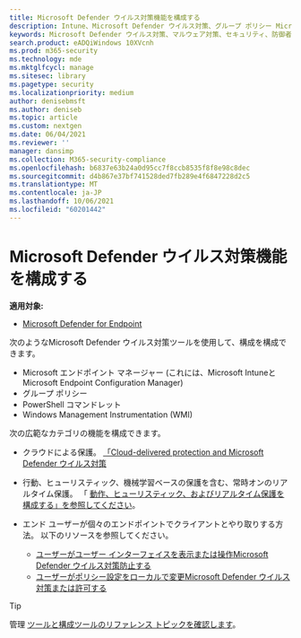 ```yaml
---
title: Microsoft Defender ウイルス対策機能を構成する
description: Intune、Microsoft Defender ウイルス対策、グループ ポリシー Microsoft Endpoint Configuration Manager PowerShell を使用して、これらの機能を構成できます。
keywords: Microsoft Defender ウイルス対策、マルウェア対策、セキュリティ、防御者、構成、Microsoft Endpoint Configuration Manager、SCCM、Intune、MDM、モバイル デバイス管理、GP、グループ ポリシー、PowerShell
search.product: eADQiWindows 10XVcnh
ms.prod: m365-security
ms.technology: mde
ms.mktglfcycl: manage
ms.sitesec: library
ms.pagetype: security
ms.localizationpriority: medium
author: denisebmsft
ms.author: deniseb
ms.topic: article
ms.custom: nextgen
ms.date: 06/04/2021
ms.reviewer: ''
manager: dansimp
ms.collection: M365-security-compliance
ms.openlocfilehash: b6837e63b24a0d95cc7f8ccb8535f8f8e98c8dec
ms.sourcegitcommit: d4b867e37bf741528ded7fb289e4f6847228d2c5
ms.translationtype: MT
ms.contentlocale: ja-JP
ms.lasthandoff: 10/06/2021
ms.locfileid: "60201442"
---
```

# <a name="configure-microsoft-defender-antivirus-features"></a>Microsoft Defender ウイルス対策機能を構成する


**適用対象:**

- [Microsoft Defender for Endpoint](/microsoft-365/security/defender-endpoint/)

次のようなMicrosoft Defender ウイルス対策ツールを使用して、構成を構成できます。

- Microsoft エンドポイント マネージャー (これには、Microsoft IntuneとMicrosoft Endpoint Configuration Manager)
- グループ ポリシー
- PowerShell コマンドレット
- Windows Management Instrumentation (WMI)

次の広範なカテゴリの機能を構成できます。

- クラウドによる保護。 [「Cloud-delivered protection and Microsoft Defender ウイルス対策](cloud-protection-microsoft-defender-antivirus.md)

- 行動、ヒューリスティック、機械学習ベースの保護を含む、常時オンのリアルタイム保護。 「 [動作、ヒューリスティック、およびリアルタイム保護を構成する」を参照してください](configure-protection-features-microsoft-defender-antivirus.md)。

- エンド ユーザーが個々のエンドポイントでクライアントとやり取りする方法。 以下のリソースを参照してください。
  - [ユーザーがユーザー インターフェイスを表示または操作Microsoft Defender ウイルス対策防止する](prevent-end-user-interaction-microsoft-defender-antivirus.md)
  - [ユーザーがポリシー設定をローカルで変更Microsoft Defender ウイルス対策または許可する](configure-local-policy-overrides-microsoft-defender-antivirus.md)

> [!TIP]
> 管理 [ツールと構成ツールのリファレンス トピックを確認します](configuration-management-reference-microsoft-defender-antivirus.md)。
